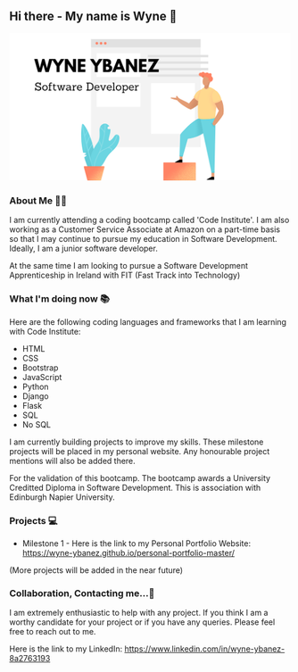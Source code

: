 ## Hi there - My name is Wyne 👋 

![hero-img](hero.png)

### About Me 👨‍💻

I am currently attending a coding bootcamp called 'Code Institute'. I am also working as a Customer Service Associate at Amazon on a part-time basis so that I may continue to pursue my education in Software Development. Ideally, I am a junior software developer.

At the same time I am looking to pursue a Software Development Apprenticeship in Ireland with FIT (Fast Track into Technology)

### What I'm doing now 📚

Here are the following coding languages and frameworks that I am learning with Code Institute:

- HTML
- CSS
- Bootstrap
- JavaScript 
- Python
- Django
- Flask
- SQL
- No SQL

I am currently building projects to improve my skills. These milestone projects will be placed in my personal website. Any honourable project mentions will also be added there. 

For the validation of this bootcamp. The bootcamp awards a University Creditted Diploma in Software Development. This is association with Edinburgh Napier University. 

### Projects 💻 

- Milestone 1 - Here is the link to my Personal Portfolio Website: https://wyne-ybanez.github.io/personal-portfolio-master/

(More projects will be added in the near future)

### Collaboration, Contacting me...👯 

I am extremely enthusiastic to help with any project. 
If you think I am a worthy candidate for your project or if you have any queries.
Please feel free to reach out to me. 

Here is the link to my LinkedIn: https://www.linkedin.com/in/wyne-ybanez-8a2763193


<!--
**wyne-ybanez/wyne-ybanez** is a ✨ _special_ ✨ repository because its `README.md` (this file) appears on your GitHub profile.

Here are some ideas to get you started:

- 🔭 I’m currently working on ...
- 🌱 I’m currently learning ...
- 👯 I’m looking to collaborate on ...
- 🤔 I’m looking for help with ...
- 💬 Ask me about ...
- 📫 How to reach me: ...
- 😄 Pronouns: ...
- ⚡ Fun fact: ...
-->
